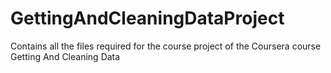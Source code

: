 # GettingAndCleaningDataProject
Contains all the files required for the course project of the Coursera course Getting And Cleaning Data
